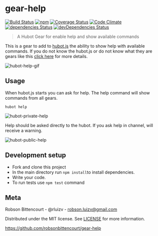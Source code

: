 # gear-help
[![Build Status](https://travis-ci.org/hubot-js/gear-help.svg?branch=master)](https://travis-ci.org/hubot-js/gear-help)  [![npm](https://img.shields.io/npm/v/gear-help.svg)](https://www.npmjs.com/package/gear-help)   [![Coverage Status](https://coveralls.io/repos/github/hubot-js/gear-help/badge.svg?branch=master)](https://coveralls.io/github/hubot-js/gear-help?branch=master)   [![Code Climate](https://img.shields.io/codeclimate/github/hubot-js/gear-help.svg)](https://codeclimate.com/github/hubot-js/gear-help)  [![dependencies Status](https://david-dm.org/hubot-js/gear-help/status.svg)](https://david-dm.org/hubot-js/gear-help)  [![devDependencies Status](https://david-dm.org/hubot-js/gear-help/dev-status.svg)](https://david-dm.org/hubot-js/gear-help?type=dev)

> A Hubot Gear for enable help and show available commands 

This is a gear to add to [hubot.js](https://github.com/hubot-js/hubot.js) the ability to show help with available commands. If you do not know the hubot.js or do not know what they are gears like this [click here](https://github.com/hubot-js/hubot.js/blob/master/README.md) for more details.

![hubot-help-gif](https://s14.postimg.org/y7t4fpbhd/help.gif)

## Usage

When hubot.js starts you can ask for help. The help command will show commands from all gears.

```
hubot help
```

![hubot-private-help](https://s14.postimg.org/h5uq9b1xd/Screenshot_from_2016_08_27_14_47_19.png)

Help should be asked directly to the hubot. If you ask help in channel, will receive a warning.

![hubot-public-help](https://s21.postimg.org/8kgqaadvb/public_help.png)

## Development setup
- Fork and clone this project
- In the main directory run ```npm install```to install dependencies.
- Write your code.
- To run tests use ```npm test``` command

## Meta
Robson Bittencourt - @rluizv - robson.luizv@gmail.com

Distributed under the MIT license. See [LICENSE](LICENSE) for more information.

https://github.com/robsonbittencourt/gear-help

